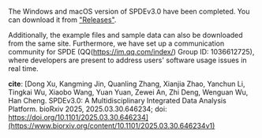The Windows and macOS version of SPDEv3.0 have been completed. You can download it from ["Releases"](https://github.com/simon19891216/SPDE/releases/tag/database).

Additionally, the example files and sample data can also be downloaded from the same site. Furthermore, we have set up a communication community for SPDE (QQ(https://im.qq.com/index/) Group ID: 1036612725), where developers are present to address users' software usage issues in real time.

**cite**: 
[Dong Xu, Kangming Jin, Quanling Zhang, Xianjia Zhao, Yanchun Li, Tingkai Wu, Xiaobo Wang, Yuan Yuan, Zewei An, Zhi Deng, Wenguan Wu, Han Cheng. SPDEv3.0: A Multidisciplinary Integrated Data Analysis Platform. bioRxiv 2025, 2025.03.30.646234; doi: https://doi.org/10.1101/2025.03.30.646234](https://www.biorxiv.org/content/10.1101/2025.03.30.646234v1)
